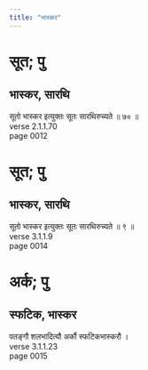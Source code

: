 ```yaml
---
title: "भास्कर"
---
```


# सूत; पु
## भास्कर, सारथि
सूतो भास्कर इत्युक्तः सूतः सारथिरुच्यते ॥ ७० ॥<br />verse 2.1.1.70<br />page 0012

# सूत; पु
## भास्कर, सारथि
सूतो भास्कर इत्युक्तः सूतः सारथिरुच्यते ॥ ९ ॥<br />verse 3.1.1.9<br />page 0014

# अर्क; पु
## स्फटिक, भास्कर
पतङ्गौ शलभादित्यौ अर्कौ स्फटिकभास्करौ ।<br />verse 3.1.1.23<br />page 0015

